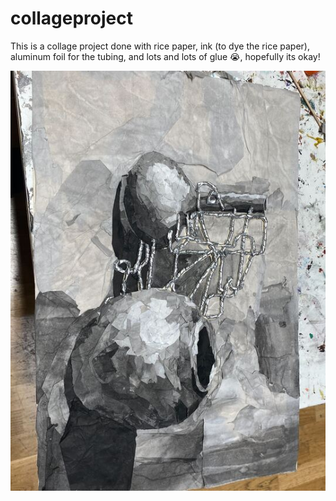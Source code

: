 # collageproject


This is a collage project done with rice paper, ink (to dye the rice paper), aluminum foil for the tubing, and lots and lots of glue :sob:, hopefully its okay!

![alt text](https://github.com/LaitRider/collageproject/blob/main/img_5224_720.jpg)
